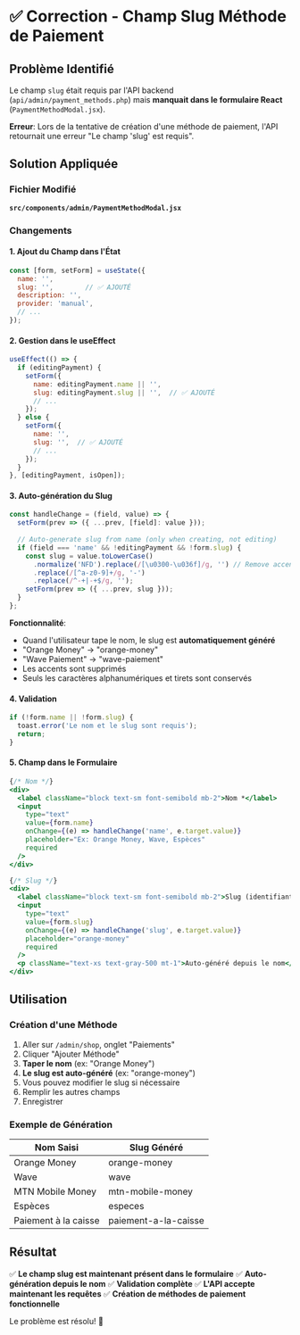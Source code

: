 # ✅ Correction - Champ Slug Méthode de Paiement

## Problème Identifié
Le champ `slug` était requis par l'API backend (`api/admin/payment_methods.php`) mais **manquait dans le formulaire React** (`PaymentMethodModal.jsx`).

**Erreur**: Lors de la tentative de création d'une méthode de paiement, l'API retournait une erreur "Le champ 'slug' est requis".

## Solution Appliquée

### Fichier Modifié
**`src/components/admin/PaymentMethodModal.jsx`**

### Changements

#### 1. Ajout du Champ dans l'État
```javascript
const [form, setForm] = useState({
  name: '',
  slug: '',        // ✅ AJOUTÉ
  description: '',
  provider: 'manual',
  // ...
});
```

#### 2. Gestion dans le useEffect
```javascript
useEffect(() => {
  if (editingPayment) {
    setForm({
      name: editingPayment.name || '',
      slug: editingPayment.slug || '',  // ✅ AJOUTÉ
      // ...
    });
  } else {
    setForm({
      name: '',
      slug: '',  // ✅ AJOUTÉ
      // ...
    });
  }
}, [editingPayment, isOpen]);
```

#### 3. Auto-génération du Slug
```javascript
const handleChange = (field, value) => {
  setForm(prev => ({ ...prev, [field]: value }));
  
  // Auto-generate slug from name (only when creating, not editing)
  if (field === 'name' && !editingPayment && !form.slug) {
    const slug = value.toLowerCase()
      .normalize('NFD').replace(/[\u0300-\u036f]/g, '') // Remove accents
      .replace(/[^a-z0-9]+/g, '-')
      .replace(/^-+|-+$/g, '');
    setForm(prev => ({ ...prev, slug }));
  }
};
```

**Fonctionnalité**:
- Quand l'utilisateur tape le nom, le slug est **automatiquement généré**
- "Orange Money" → "orange-money"
- "Wave Paiement" → "wave-paiement"
- Les accents sont supprimés
- Seuls les caractères alphanumériques et tirets sont conservés

#### 4. Validation
```javascript
if (!form.name || !form.slug) {
  toast.error('Le nom et le slug sont requis');
  return;
}
```

#### 5. Champ dans le Formulaire
```jsx
{/* Nom */}
<div>
  <label className="block text-sm font-semibold mb-2">Nom *</label>
  <input
    type="text"
    value={form.name}
    onChange={(e) => handleChange('name', e.target.value)}
    placeholder="Ex: Orange Money, Wave, Espèces"
    required
  />
</div>

{/* Slug */}
<div>
  <label className="block text-sm font-semibold mb-2">Slug (identifiant) *</label>
  <input
    type="text"
    value={form.slug}
    onChange={(e) => handleChange('slug', e.target.value)}
    placeholder="orange-money"
    required
  />
  <p className="text-xs text-gray-500 mt-1">Auto-généré depuis le nom</p>
</div>
```

## Utilisation

### Création d'une Méthode
1. Aller sur `/admin/shop`, onglet "Paiements"
2. Cliquer "Ajouter Méthode"
3. **Taper le nom** (ex: "Orange Money")
4. **Le slug est auto-généré** (ex: "orange-money")
5. Vous pouvez modifier le slug si nécessaire
6. Remplir les autres champs
7. Enregistrer

### Exemple de Génération
| Nom Saisi | Slug Généré |
|-----------|-------------|
| Orange Money | orange-money |
| Wave | wave |
| MTN Mobile Money | mtn-mobile-money |
| Espèces | especes |
| Paiement à la caisse | paiement-a-la-caisse |

## Résultat

✅ **Le champ slug est maintenant présent dans le formulaire**
✅ **Auto-génération depuis le nom**
✅ **Validation complète**
✅ **L'API accepte maintenant les requêtes**
✅ **Création de méthodes de paiement fonctionnelle**

Le problème est résolu! 🎉
